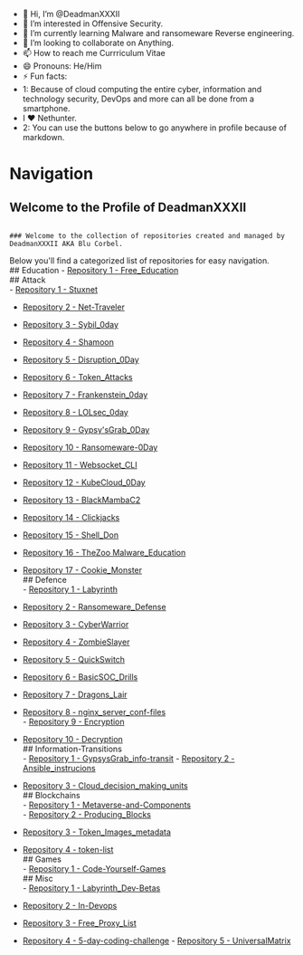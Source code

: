 - 👋 Hi, I’m @DeadmanXXXII
- 👀 I’m interested in Offensive Security. 
- 🌱 I’m currently learning Malware and ransomeware Reverse engineering.
- 💞️ I’m looking to collaborate on Anything.
- 📫 How to reach me Currriculum Vitae
- 😄 Pronouns: He/Him
- ⚡ Fun facts:
- 1: Because of cloud computing the entire cyber, information and technology security, DevOps and more can all be done from a smartphone.
- I ❤️ Nethunter.
- 2: You can use the buttons below to go anywhere in profile because of markdown.


# Navigation                                                                                                                                                                                    

## Welcome to the Profile of DeadmanXXXII 
                                                                                                                                           ### Welcome to the collection of repositories created and managed by DeadmanXXXII AKA Blu Corbel.   

Below you'll find a categorized list of repositories for easy navigation.      
                                                                                                                 ## Education 
                                                                                                                                                                                   - [Repository 1 - Free_Education](https://github.com/DeadmanXXXII/Free_Education)        
                                                                                                       ## Attack             
                                                                                                                                                                          - [Repository 1 - Stuxnet](https://github.com/DeadmanXXXII/Stuxnet)                             

- [Repository 2 - Net-Traveler](https://github.com/DeadmanXXXII/Net-traveler)                   

- [Repository 3 - Sybil_0day](https://github.com/DeadmanXXXII/Sybil)                            

- [Repository 4 - Shamoon](https://github.com/DeadmanXXXII/Shamoon)                             

- [Repository 5 - Disruption_0Day](https://github.com/DeadmanXXXII/Disruption)                  

- [Repository 6 - Token_Attacks](https://github.com/DeadmanXXXII/Token_Attacks)                 

- [Repository 7 - Frankenstein_0day](https://github.com/DeadmanXXXII/Frankenstein)              

- [Repository 8 - LOLsec_0day](https://github.com/DeadmanXXXII/LOLsec)                          

- [Repository 9 - Gypsy'sGrab_0Day](https://github.com/DeadmanXXXII/GypsysGrab_Attack)          

- [Repository 10 - Ransomeware-0Day](https://github.com/DeadmanXXXII/Ransomeware)               

- [Repository 11 - Websocket_CLI](https://github.com/DeadmanXXXII/Web_Socket_Command_CLI)       

- [Repository 12 - KubeCloud_0Day](https://github.com/DeadmanXXXII/Kubecloud)                   

- [Repository 13 - BlackMambaC2](https://github.com/DeadmanXXXII/BlackMamba)                    

- [Repository 14 - Clickjacks](https://github.com/DeadmanXXXII/Clickjacking)                    

- [Repository 15 - Shell_Don](https://github.com/DeadmanXXXII/Shell_Don)                        

- [Repository 16 - TheZoo Malware_Education](https://github.com/DeadmanXXXII/TheZoo)            

- [Repository 17 - Cookie_Monster](https://github.com/DeadmanXXXII/Cookie_Monster)  
                                                                                                            ## Defence       
                                                                                                                                                                               - [Repository 1 - Labyrinth](https://github.com/DeadmanXXXII/Labyrinth)                         

- [Repository 2 - Ransomeware_Defense](https://github.com/DeadmanXXXII/Ransomeware_Defense)     

- [Repository 3 - CyberWarrior](https://github.com/DeadmanXXXII/CyberWarrior)                   

- [Repository 4 - ZombieSlayer](https://github.com/DeadmanXXXII/ZombieSlayer)                   

- [Repository 5 - QuickSwitch](https://github.com/DeadmanXXXII/QuickSwitch)                     

- [Repository 6 - BasicSOC_Drills](https://github.com/DeadmanXXXII/BasicSOC_Drills)             

- [Repository 7 - Dragons_Lair](https://github.com/DeadmanXXXII/Dragons_Lair)                   

- [Repository 8 - nginx_server_conf-files](https://github.com/DeadmanXXXII/nginx_server_conf-files)  
                                                                                           - [Repository 9 - Encryption](https://github.com/DeadmanXXXII/Encryption)                       

- [Repository 10 - Decryption](https://github.com/DeadmanXXXII/Decryption)   
                                                                                                                   ## Information-Transitions      
                                                                                                                                                                - [Repository 1 - GypsysGrab_info-transit](https://github.com/DeadmanXXXII/GypsysGrab_info-transit) 
                                                                                            - [Repository 2 - Ansible_instrucions](https://github.com/DeadmanXXXII/Ansible_instrucions)     

- [Repository 3 - Cloud_decision_making_units](https://github.com/DeadmanXXXII/Cloud_decision_making_units)    
                                                                                                                                                                                 ## Blockchains            
                                                                      - [Repository 1 - Metaverse-and-Components](https://github.com/DeadmanXXXII/Metaverse-and-Components)  
                                                                                         - [Repository 2 - Producing_Blocks](https://github.com/DeadmanXXXII/Producing_Blocks)           

- [Repository 3 - Token_Images_metadata](https://github.com/DeadmanXXXII/Token_Images_metadata) 

- [Repository 4 - token-list](https://github.com/DeadmanXXXII/token-list)                
                                                                                                                                                                                                       ## Games                          
                                                                                                                                                              - [Repository 1 - Code-Yourself-Games](https://github.com/DeadmanXXXII/Code-Yourself-Games)   
                                                                                                                                                                                                  ## Misc                        
                                                                                                                                                                 - [Repository 1 - Labyrinth_Dev-Betas](https://github.com/DeadmanXXXII/Labyrinth_Dev-Betas)     

- [Repository 2 - In-Devops](https://github.com/DeadmanXXXII/In-Devops)                         

- [Repository 3 - Free_Proxy_List](https://github.com/DeadmanXXXII/Free_Proxy_List)             

- [Repository 4 - 5-day-coding-challenge](https://github.com/DeadmanXXXII/5-day-coding-challenge) 
                                                                                              - [Repository 5 - UniversalMatrix](https://github.com/DeadmanXXXII/UniversalMatrix)


